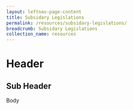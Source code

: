 ```yaml
---
layout: leftnav-page-content
title: Subsidary Legislations
permalink: /resources/subsidary-legislations/
breadcrumb: Subsidary Legislations
collection_name: resources
---
```


# Header

## Sub Header

Body